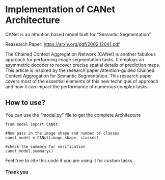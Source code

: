 
# Implementation of CANet Architecture

CANet is an attention based model built for "Semantic Segmentation"<br>

Reasearch Paper: https://arxiv.org/pdf/2002.12041.pdf

The Chained Context Aggregation Network (CANet) is another fabulous approach for performing image segmentation tasks. It employs an asymmetric decoder to recover precise spatial details of prediction maps. This article is inspired by the research paper Attention-guided Chained Context Aggregation for Semantic Segmentation. This research paper covers most of the essential elements of this new technique of approach and how it can impact the performance of numerous complex tasks.

## How to use?
You can use the "model.py" file to get the complete Architecture

    from model import CANet

    #Now pass in the image shape and number of classes 
    canet_model = CANet(image_shape, classes)

    #check the summary for verification
    canet_model.summary()

Feel free to cite this code if you are using it for custom tasks.
#### Thank you


        

